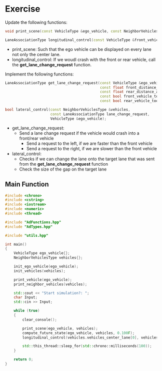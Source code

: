 # Exercise

Update the following functions:

```cpp
void print_scene(const VehicleType &ego_vehicle, const NeighborVehiclesType &vehicles);

LaneAssociationType longitudinal_control(const VehicleType &front_vehicle, const VehicleType &rear_vehicle, VehicleType &ego_vehicle);
```

- print_scene: Such that the ego vehicle can be displayed on every lane not only the center lane.
- longitudinal_control: If we woudl crash with the front or rear vehicle, call the **get_lane_change_request** function.

Implement the following functions:

```cpp
LaneAssociationType get_lane_change_request(const VehicleType &ego_vehicle,
                                            const float front_distance_abs,
                                            const float rear_distance_abs,
                                            const bool front_vehicle_too_close_collision,
                                            const bool rear_vehicle_too_close_collision);

bool lateral_control(const NeighborVehiclesType &vehicles,
                     const LaneAssociationType lane_change_request,
                     VehicleType &ego_vehicle);
```

- get_lane_change_request:
  - Send a lane change request if the vehicle would crash into a front/rear vehicle
    - Send a request to the left, if we are faster than the front vehicle
    - Send a request to the right, if we are slower than the front vehicle
- lateral_control:
  - Checks if we can change the lane onto the target lane that was sent from the **get_lane_change_request** function
  - Check the size of the gap on the target lane

## Main Function

```cpp
#include <chrono>
#include <cstring>
#include <iostream>
#include <numeric>
#include <thread>

#include "AdFunctions.hpp"
#include "AdTypes.hpp"

#include "utils.hpp"

int main()
{
    VehicleType ego_vehicle{};
    NeighborVehiclesType vehicles{};

    init_ego_vehicle(ego_vehicle);
    init_vehicles(vehicles);

    print_vehicle(ego_vehicle);
    print_neighbor_vehicles(vehicles);

    std::cout << "Start simulation?: ";
    char Input;
    std::cin >> Input;

    while (true)
    {
        clear_console();

        print_scene(ego_vehicle, vehicles);
        compute_future_state(ego_vehicle, vehicles, 0.100F);
        longitudinal_control(vehicles.vehicles_center_lane[0], vehicles.vehicles_center_lane[1], ego_vehicle);

        std::this_thread::sleep_for(std::chrono::milliseconds(100));
    }

    return 0;
}
```
